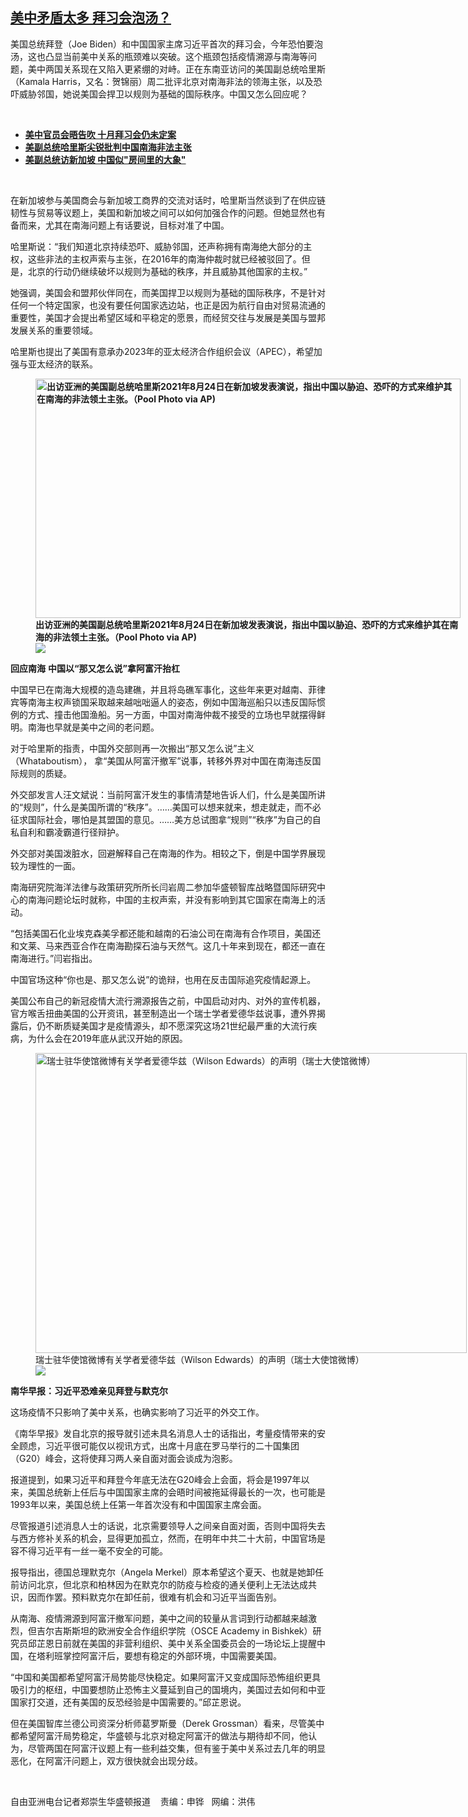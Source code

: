 <!--1629835476000-->
[美中矛盾太多    拜习会泡汤？](https://www.rfa.org/mandarin/yataibaodao/junshiwaijiao/rc-08242021095442.html)
------

<p></p><p>美国总统拜登（Joe Biden）和中国国家主席习近平首次的拜习会，今年恐怕要泡汤，这也凸显当前美中关系的瓶颈难以突破。这个瓶颈包括疫情溯源与南海等问题，美中两国关系现在又陷入更紧绷的对峙。正在东南亚访问的美国副总统哈里斯（Kamala Harris，又名：贺锦丽）周二批评北京对南海非法的领海主张，以及恐吓威胁邻国，她说美国会捍卫以规则为基础的国际秩序。中国又怎么回应呢？</p><p><br/></p><ul><li><a href="https://www.rfa.org/mandarin/Xinwen/wul0716d-07162021055523.html"><strong>美中官员会晤告吹 十月拜习会仍未定案</strong></a></li><li><a href="https://www.rfa.org/mandarin/Xinwen/1-08242021103857.html"><strong>美副总统哈里斯尖锐批判中国南海非法主张</strong></a></li><li><a href="https://www.rfa.org/mandarin/yataibaodao/junshiwaijiao/rc-08232021100037.html"><strong>美副总统访新加坡 中国似"房间里的大象"</strong></a></li></ul><p><br/></p><p>在新加坡参与美国商会与新加坡工商界的交流对话时，哈里斯当然谈到了在供应链韧性与贸易等议题上，美国和新加坡之间可以如何加强合作的问题。但她显然也有备而来，尤其在南海问题上有话要说，目标对准了中国。</p><p>哈里斯说：“我们知道北京持续恐吓、威胁邻国，还声称拥有南海绝大部分的主权，这些非法的主权声索与主张，在2016年的南海仲裁时就已经被驳回了。但是，北京的行动仍继续破坏以规则为基础的秩序，并且威胁其他国家的主权。”</p><p><span>她强调，美国会和盟邦伙伴同在，而美国捍卫以规则为基础的国际秩序，不是针对任何一个特定国家，也没有要任何国家选边站，也正是因为航行自由对贸易流通的重要性，美国才会提出希望区域和平稳定的愿景，而经贸交往与发展是美国与盟邦发展关系的重要领域。</span></p><p>哈里斯也提出了美国有意承办2023年的亚太经济合作组织会议（APEC），希望加强与亚太经济的联系。</p><p><strong><figure class="image-richtext image-inline captioned" style="width:680px;"><img alt="出访亚洲的美国副总统哈里斯2021年8月24日在新加坡发表演说，指出中国以胁迫、恐吓的方式来维护其在南海的非法领土主张。（Pool Photo via AP)" height="383" src="https://www.rfa.org/mandarin/yataibaodao/junshiwaijiao/rc-08242021095442.html/rc0824h.jpg/@@images/e48e79b8-ef1c-4a2c-9aab-40d2d455ba26.jpeg" title="rc0824h.jpg" width="680"/><figcaption class="image-caption">出访亚洲的美国副总统哈里斯2021年8月24日在新加坡发表演说，指出中国以胁迫、恐吓的方式来维护其在南海的非法领土主张。（Pool Photo via AP)</figcaption><small></small><div id="zoomattribute"><a data-caption="出访亚洲的美国副总统哈里斯2021年8月24日在新加坡发表演说，指出中国以胁迫、恐吓的方式来维护其在南海的非法领土主张。（Pool Photo via AP)" data-fancybox="" href="https://www.rfa.org/mandarin/yataibaodao/junshiwaijiao/rc-08242021095442.html/rc0824h.jpg" id="single_image" title="出访亚洲的美国副总统哈里斯2021年8月24日在新加坡发表演说，指出中国以胁迫、恐吓的方式来维护其在南海的非法领土主张。（Pool Photo via AP)"><img src="/++plone++rfa-resources/img/icon-zoom.png"/></a></div></figure></strong></p><p><strong>回应南海</strong> <strong>中国以“那又怎么说”拿阿富汗抬杠</strong></p><p>中国早已在南海大规模的造岛建礁，并且将岛礁军事化，这些年来更对越南、菲律宾等南海主权声锁国采取越来越咄咄逼人的姿态，例如中国海巡船只以违反国际惯例的方式、撞击他国渔船。另一方面，中国对南海仲裁不接受的立场也早就摆得鲜明。南海也早就是美中之间的老问题。</p><p><span>对于哈里斯的指责，中国外交部则再一次搬出“那又怎么说”主义（Whataboutism<span>）， </span>拿“美国从阿富汗撤军”说事，转移外界对中国在南海违反国际规则的质疑。</span></p><p>外交部发言人汪文斌说：当前阿富汗发生的事情清楚地告诉人们，什么是美国所讲的“规则”，什么是美国所谓的“秩序”。……美国可以想来就来，想走就走，而不必征求国际社会，哪怕是其盟国的意见。……美方总试图拿“规则”“秩序”为自己的自私自利和霸凌霸道行径辩护。</p><p><span>外交部对美国泼脏水，回避解释自己在南海的作为。相较之下，倒是中国学界展现较为理性的一面。</span></p><p>南海研究院海洋法律与政策研究所所长闫岩周二参加华盛顿智库战略暨国际研究中心的南海问题论坛时就称，中国的主权声索，并没有影响到其它国家在南海上的活动。</p><p>“包括美国石化业埃克森美孚都还能和越南的石油公司在南海有合作项目，美国还和文莱、马来西亚合作在南海勘探石油与天然气。这几十年来到现在，都还一直在南海进行。”闫岩指出。</p><p>中国官场这种“你也是、那又怎么说”的诡辩，也用在反击国际追究疫情起源上。</p><p><span>美国公布自己的新冠疫情大流行溯源报告之前，中国启动对内、对外的宣传机器，官方喉舌扭曲美国的公开资讯，甚至制造出一个瑞士学者爱德华兹说事，遭外界揭露后，仍不断质疑美国才是疫情源头，却不愿深究这场</span>21世纪最严重的大流行疾病，为什么会在2019年底从武汉开始的原因。</p><p><figure class="image-richtext image-inline captioned" style="width:690px;"><img alt="瑞士驻华使馆微博有关学者爱德华兹（Wilson Edwards）的声明（瑞士大使馆微博）" height="480" src="https://www.rfa.org/mandarin/yataibaodao/junshiwaijiao/rc-08242021095442.html/rc0824l.jpg/@@images/6b9b67d9-9b4c-4965-aba5-e28a5866987a.jpeg" title="rc0824l.jpg" width="690"/><figcaption class="image-caption">瑞士驻华使馆微博有关学者爱德华兹（Wilson Edwards）的声明（瑞士大使馆微博）</figcaption><small></small><div id="zoomattribute"><a data-caption="瑞士驻华使馆微博有关学者爱德华兹（Wilson Edwards）的声明（瑞士大使馆微博）" data-fancybox="" href="https://www.rfa.org/mandarin/yataibaodao/junshiwaijiao/rc-08242021095442.html/rc0824l.jpg" id="single_image" title="瑞士驻华使馆微博有关学者爱德华兹（Wilson Edwards）的声明（瑞士大使馆微博）"><img src="/++plone++rfa-resources/img/icon-zoom.png"/></a></div></figure></p><p><strong>南华早报：习近平恐难亲见拜登与默克尔</strong></p><p>这场疫情不只影响了美中关系，也确实影响了习近平的外交工作。</p><p>《南华早报》发自北京的报导就引述未具名消息人士的话指出，考量疫情带来的安全顾虑，习近平很可能仅以视讯方式，出席十月底在罗马举行的二十国集团（G20）峰会，这将使拜习两人亲自面对面会谈成为泡影。</p><p>报道提到，如果习近平和拜登今年底无法在G20峰会上会面，将会是1997年以来，美国总统新上任后与中国国家主席的会晤时间被拖延得最长的一次，也可能是1993年以来，美国总统上任第一年首次没有和中国国家主席会面。</p><p>尽管报道引述消息人士的话说，北京需要领导人之间亲自面对面，否则中国将失去与西方修补关系的机会，显得更加孤立，然而，在明年中共二十<span>大前，中国官场是容不得习近平有一丝一毫不安全的可能。</span></p><p>报导指出，德国总理默克尔（Angela Merkel）原本希望这个夏天、也就是她卸任前访问北京，但北京和柏林因为在默克尔的防疫与检疫的通关便利上无法达成共识，因而作罢。预料默克尔在卸任前，很难有机会和习近平当面告别。</p><p>从南海、疫情溯源到阿富汗撤军问题，美中之间的较量从言词到行动都越来越激烈，但吉尔吉斯斯坦的欧洲安全合作组织学院（OSCE Academy in Bishkek）研究员邱芷恩日前就在美国的非营利组织、美中关系全国委员会的一场论坛上提醒中国，在塔利班掌控阿富汗后，要想有稳定的外部环境，中国需要美国。</p><p><span>“中国和美国都希望阿富汗局势能尽快稳定。如果阿富汗又变成国际恐怖组织更具吸引力的枢纽，中国要想防止恐怖主义蔓延到自己的国境内，美国过去如何和中亚国家打交道，还有美国的反恐经验是中国需要的。”邱芷恩说。</span></p><p>但在美国智库兰德公司资深分析师葛罗斯曼（Derek Grossman<span>）看来，尽管美中都希望阿富汗局势稳定，华盛顿与北京对稳定阿富汗的做法与期待却不同，他认为，尽管两国在阿富汗议题上有一些利益交集，但有鉴于美中关系过去几年的明显恶化，在阿富汗问题上，双方很快就会出现分歧。</span></p><p><br/></p><p>自由亚洲电台记者郑崇生华盛顿报道    责编：申铧   网编：洪伟 </p>
